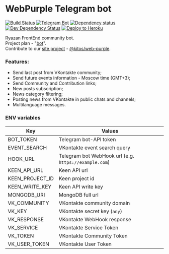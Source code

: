 # WebPurple Telegram bot
[![Build Status](https://travis-ci.org/ifedyukin/webpurple-tg-bot.svg?branch=master)](https://travis-ci.org/ifedyukin/webpurple-tg-bot)
[![Telegram Bot](https://img.shields.io/badge/Telegram-%40WebPurple__bot-0088cc.svg)](https://t.me/WebPurple_bot)
[![Dependency status](https://david-dm.org/ifedyukin/webpurple-tg-bot/status.png)](https://david-dm.org/ifedyukin/webpurple-tg-bot#info=dependencies&view=table)
[![Dev Dependency Status](https://david-dm.org/ifedyukin/webpurple-tg-bot/dev-status.png)](https://david-dm.org/ifedyukin/webpurple-tg-bot#info=devDependencies&view=table)
[![Deploy to Heroku](https://img.shields.io/badge/Deploy_to-Heroku-9777ba.svg)](https://heroku.com/deploy?template=https://github.com/ifedyukin/webpurple-tg-bot)    

Ryazan FrontEnd community bot.    
Project plan - "[bot](https://github.com/ifedyukin/webpurple-tg-bot/projects/1)".    
Contribute to our [site project](https://github.com/kitos/web-purple) - [@kitos/web-purple](https://github.com/kitos/web-purple).    

### Features:
* Send last post from VKontakte community;
* Send future events information - Moscow time (GMT+3);
* Send Community and Contribution links;
* New posts subscription;
* News category filtering;
* Posting news from VKontakte in public chats and channels;
* Multilanguage messages.

### ENV variables
| Key  | Values |
| ------------- | ------------- |
| BOT_TOKEN  | Telegram bot-API token  |
| EVENT_SEARCH  | VKontakte event search query  |
| HOOK_URL  | Telegram bot WebHook url (e.g. `https://example.com`) |
| KEEN_API_URL  | Keen API url  |
| KEEN_PROJECT_ID  | Keen project id  |
| KEEN_WRITE_KEY  | Keen API write key  |
| MONGODB_URI  | MongoDB full url  |
| VK_COMMUNITY  | VKontakte community domain  |
| VK_KEY  | VKontakte secret key (`any`) |
| VK_RESPONSE  | VKontakte WebHook response  |
| VK_SERVICE  | VKontakte Service Token  |
| VK_TOKEN  | VKontakte Community Token  |
| VK_USER_TOKEN  | VKontakte User Token  |
